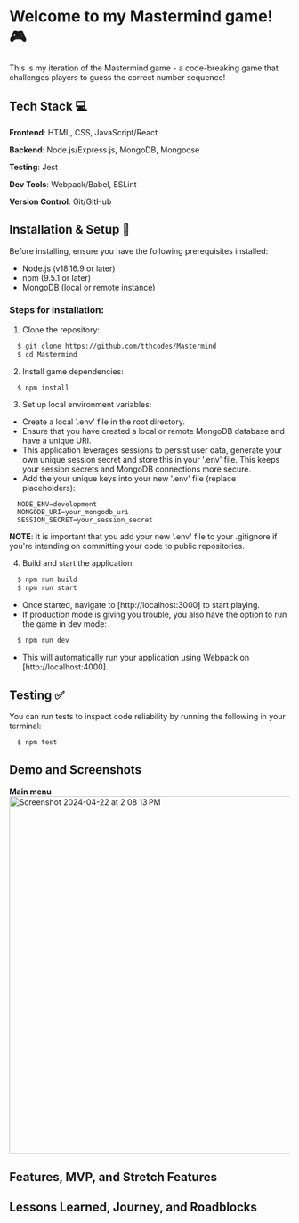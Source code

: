 # Welcome to my Mastermind game! 🎮
This is my iteration of the Mastermind game - a code-breaking game that challenges players to guess the correct number sequence!

## Tech Stack 💻
**Frontend**: HTML, CSS, JavaScript/React

**Backend**: Node.js/Express.js, MongoDB, Mongoose

**Testing**: Jest

**Dev Tools**: Webpack/Babel, ESLint

**Version Control**: Git/GitHub

## Installation & Setup 🔧

Before installing, ensure you have the following prerequisites installed:
- Node.js (v18.16.9 or later)
- npm (9.5.1 or later)
- MongoDB (local or remote instance)

### Steps for installation:
1. Clone the repository:
```bash
  $ git clone https://github.com/tthcodes/Mastermind
  $ cd Mastermind
```
2. Install game dependencies:
```bash
  $ npm install
```
3. Set up local environment variables:
  - Create a local '.env' file in the root directory.
  - Ensure that you have created a local or remote MongoDB database and have a unique URI.
  - This application leverages sessions to persist user data, generate your own unique session secret and store this in your '.env' file. This keeps your session secrets and MongoDB connections more secure.
  - Add the your unique keys into your new '.env' file (replace placeholders): 
  ```plaintext
    NODE_ENV=development
    MONGODB_URI=your_mongodb_uri
    SESSION_SECRET=your_session_secret
  ```
   **NOTE**: It is important that you add your new '.env' file to your .gitignore if you're intending on committing your code to public repositories. 

4. Build and start the application:
```bash
  $ npm run build
  $ npm run start
```
  - Once started, navigate to [http://localhost:3000] to start playing. 
  - If production mode is giving you trouble, you also have the option to run the game in dev mode:

```bash
  $ npm run dev
```
  - This will automatically run your application using Webpack on [http://localhost:4000]. 

## Testing ✅

You can run tests to inspect code reliability by running the following in your terminal:

```bash
  $ npm test
```

## Demo and Screenshots

**Main menu**
<img width="642" alt="Screenshot 2024-04-22 at 2 08 13 PM" src="https://github.com/tthcodes/Mastermind/assets/115741651/ad8a6011-b2e8-4b9a-b431-331a61edacdb">

## Features, MVP, and Stretch Features

## Lessons Learned, Journey, and Roadblocks 



